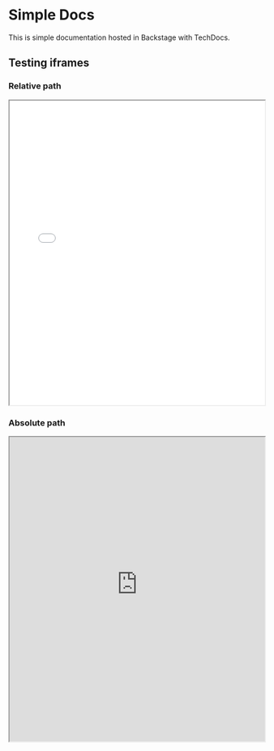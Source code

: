 # Simple Docs

This is simple documentation hosted in Backstage with TechDocs.

## Testing iframes

### Relative path
<iframe markdown="1" src="./emails/examples/html_template.html" height="600" width="100%"></iframe>

### Absolute path

<iframe markdown="1" src="https://raw.githubusercontent.com/jescalada/backstage-mkdocs-testing/refs/heads/main/docs/emails/examples/html_template.html" height="600" width="100%"></iframe>
